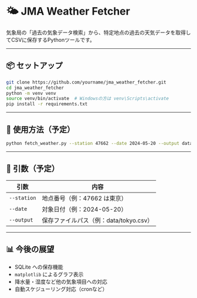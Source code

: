 # 🌤 JMA Weather Fetcher

気象局の「過去の気象データ検索」から、特定地点の過去の天気データを取得してCSVに保存するPythonツールです。

---

## 📦 セットアップ

```bash
git clone https://github.com/yourname/jma_weather_fetcher.git
cd jma_weather_fetcher
python -m venv venv
source venv/bin/activate  # Windowsの方は venv\Scripts\activate
pip install -r requirements.txt
```

---

## 🚀 使用方法（予定）

```bash
python fetch_weather.py --station 47662 --date 2024-05-20 --output data/tokyo_20240520.csv
```

---

## 🔧 引数（予定）

| 引数          | 内容                         |
| ----------- | -------------------------- |
| `--station` | 地点番号（例：47662 は東京）          |
| `--date`    | 対象日付（例：2024-05-20）         |
| `--output`  | 保存ファイルパス（例：data/tokyo.csv） |

---

## 📊 今後の展望

* SQLite への保存機能
* `matplotlib` によるグラフ表示
* 降水量・湿度など他の気象項目への対応
* 自動スケジューリング対応（cronなど）

